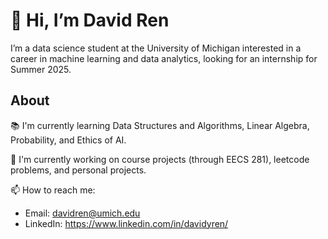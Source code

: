 # 👋 Hi, I’m David Ren
I’m a data science student at the University of Michigan interested in a career in machine learning and data analytics, looking for an internship for Summer 2025.

## About
📚 I'm currently learning Data Structures and Algorithms, Linear Algebra, Probability, and Ethics of AI.

🔭 I'm currently working on course projects (through EECS 281), leetcode problems, and personal projects.

📫 How to reach me: 
- Email: davidren@umich.edu
- LinkedIn: https://www.linkedin.com/in/davidyren/


<!---
snootdoots/DavidRen is a ✨ special ✨ repository because its `README.md` (this file) appears on your GitHub profile.
You can click the Preview link to take a look at your changes.
- 🔭 I’m currently working on ...
- 🌱 I’m currently learning ...
- 👯 I’m looking to collaborate on ...
- 🤔 I’m looking for help with ...
- 💬 Ask me about ...
- 📫 How to reach me: ...
- 😄 Pronouns: ...
- ⚡ Fun fact: ...
--->
